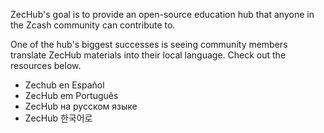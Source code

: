 ZecHub's goal is to provide an open-source education hub that anyone in the Zcash community can contribute to.

One of the hub's biggest successes is seeing community members translate ZecHub materials into their local language. Check out the resources below.

- Zechub en Español
- ZecHub em Português
- ZecHub на русском языке
- ZecHub 한국어로
